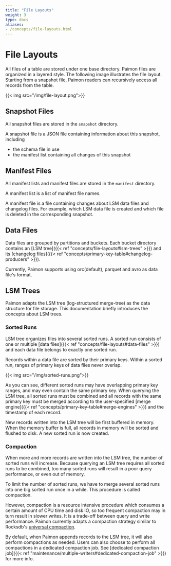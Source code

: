 ```yaml
---
title: "File Layouts"
weight: 3
type: docs
aliases:
- /concepts/file-layouts.html
---
```

<!--
Licensed to the Apache Software Foundation (ASF) under one
or more contributor license agreements.  See the NOTICE file
distributed with this work for additional information
regarding copyright ownership.  The ASF licenses this file
to you under the Apache License, Version 2.0 (the
"License"); you may not use this file except in compliance
with the License.  You may obtain a copy of the License at

  http://www.apache.org/licenses/LICENSE-2.0

Unless required by applicable law or agreed to in writing,
software distributed under the License is distributed on an
"AS IS" BASIS, WITHOUT WARRANTIES OR CONDITIONS OF ANY
KIND, either express or implied.  See the License for the
specific language governing permissions and limitations
under the License.
-->

# File Layouts

All files of a table are stored under one base directory. Paimon files are organized in a layered style. The following image illustrates the file layout. Starting from a snapshot file, Paimon readers can recursively access all records from the table.

{{< img src="/img/file-layout.png">}}

## Snapshot Files

All snapshot files are stored in the `snapshot` directory.

A snapshot file is a JSON file containing information about this snapshot, including

* the schema file in use
* the manifest list containing all changes of this snapshot

## Manifest Files

All manifest lists and manifest files are stored in the `manifest` directory.

A manifest list is a list of manifest file names.

A manifest file is a file containing changes about LSM data files and changelog files. For example, which LSM data file is created and which file is deleted in the corresponding snapshot.

## Data Files

Data files are grouped by partitions and buckets. Each bucket directory contains an [LSM tree]({{< ref "concepts/file-layouts#lsm-trees" >}}) and its [changelog files]({{< ref "concepts/primary-key-table#changelog-producers" >}}).

Currently, Paimon supports using orc(default), parquet and avro as data file's format.

## LSM Trees

Paimon adapts the LSM tree (log-structured merge-tree) as the data structure for file storage. This documentation briefly introduces the concepts about LSM trees.

### Sorted Runs

LSM tree organizes files into several sorted runs. A sorted run consists of one or multiple [data files]({{< ref "concepts/file-layouts#data-files" >}}) and each data file belongs to exactly one sorted run.

Records within a data file are sorted by their primary keys. Within a sorted run, ranges of primary keys of data files never overlap.

{{< img src="/img/sorted-runs.png">}}

As you can see, different sorted runs may have overlapping primary key ranges, and may even contain the same primary key. When querying the LSM tree, all sorted runs must be combined and all records with the same primary key must be merged according to the user-specified [merge engine]({{< ref "concepts/primary-key-table#merge-engines" >}}) and the timestamp of each record.

New records written into the LSM tree will be first buffered in memory. When the memory buffer is full, all records in memory will be sorted and flushed to disk. A new sorted run is now created.

### Compaction

When more and more records are written into the LSM tree, the number of sorted runs will increase. Because querying an LSM tree requires all sorted runs to be combined, too many sorted runs will result in a poor query performance, or even out of memory.

To limit the number of sorted runs, we have to merge several sorted runs into one big sorted run once in a while. This procedure is called compaction.

However, compaction is a resource intensive procedure which consumes a certain amount of CPU time and disk IO, so too frequent compaction may in turn result in slower writes. It is a trade-off between query and write performance. Paimon currently adapts a compaction strategy similar to Rocksdb's [universal compaction](https://github.com/facebook/rocksdb/wiki/Universal-Compaction).

By default, when Paimon appends records to the LSM tree, it will also perform compactions as needed. Users can also choose to perform all compactions in a dedicated compaction job. See [dedicated compaction job]({{< ref "maintenance/multiple-writers#dedicated-compaction-job" >}}) for more info.
